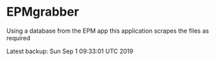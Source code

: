# EPMgrabber
Using a database from the EPM app this application scrapes the files as required


Latest backup: Sun Sep 1 09:33:01 UTC 2019
